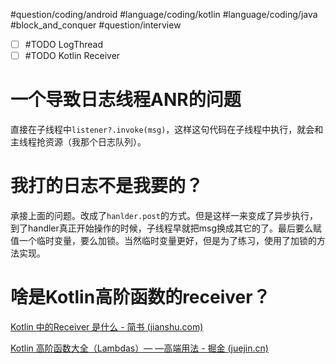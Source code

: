 #question/coding/android #language/coding/kotlin #language/coding/java #block_and_conquer #question/interview 

- [ ] #TODO LogThread
- [ ] #TODO Kotlin Receiver

# 一个导致日志线程ANR的问题

直接在子线程中`listener?.invoke(msg)`，这样这句代码在子线程中执行，就会和主线程抢资源（我那个日志队列）。

# 我打的日志不是我要的？

承接上面的问题。改成了`hanlder.post`的方式。但是这样一来变成了异步执行，到了handler真正开始操作的时候，子线程早就把msg换成其它的了。最后要么赋值一个临时变量，要么加锁。当然临时变量更好，但是为了练习，使用了加锁的方法实现。

# 啥是Kotlin高阶函数的receiver？

[Kotlin 中的Receiver 是什么 - 简书 (jianshu.com)](https://www.jianshu.com/p/a887007f1e46)

[Kotlin 高阶函数大全（Lambdas）— —高端用法 - 掘金 (juejin.cn)](https://juejin.cn/post/7202634945171816505#heading-3)